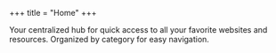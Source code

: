 +++
title = "Home"
+++

Your centralized hub for quick access to all your favorite websites and resources. Organized by category for easy navigation.
